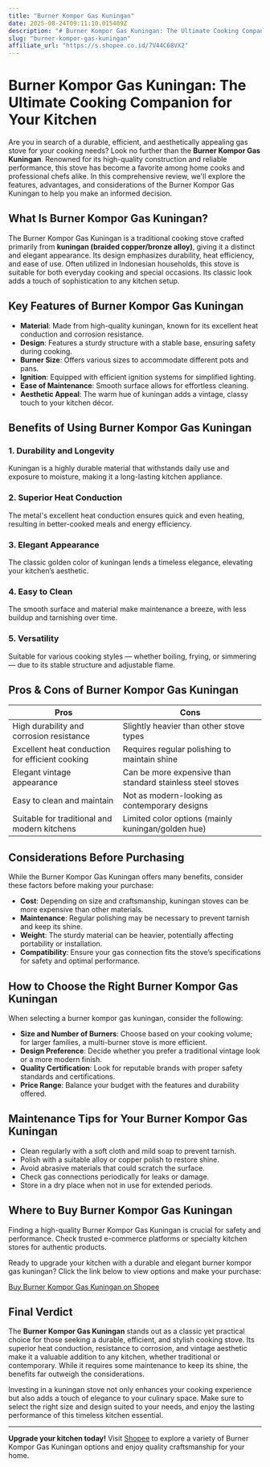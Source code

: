 ```yaml
---
title: "Burner Kompor Gas Kuningan"
date: 2025-08-24T09:11:10.015489Z
description: "# Burner Kompor Gas Kuningan: The Ultimate Cooking Companion for Your Kitchen..."
slug: "burner-kompor-gas-kuningan"
affiliate_url: "https://s.shopee.co.id/7V44C68VX2"
---
```

# Burner Kompor Gas Kuningan: The Ultimate Cooking Companion for Your Kitchen

Are you in search of a durable, efficient, and aesthetically appealing gas stove for your cooking needs? Look no further than the **Burner Kompor Gas Kuningan**. Renowned for its high-quality construction and reliable performance, this stove has become a favorite among home cooks and professional chefs alike. In this comprehensive review, we'll explore the features, advantages, and considerations of the Burner Kompor Gas Kuningan to help you make an informed decision.

## What Is Burner Kompor Gas Kuningan?

The Burner Kompor Gas Kuningan is a traditional cooking stove crafted primarily from **kuningan (braided copper/bronze alloy)**, giving it a distinct and elegant appearance. Its design emphasizes durability, heat efficiency, and ease of use. Often utilized in Indonesian households, this stove is suitable for both everyday cooking and special occasions. Its classic look adds a touch of sophistication to any kitchen setup.

## Key Features of Burner Kompor Gas Kuningan

- **Material**: Made from high-quality kuningan, known for its excellent heat conduction and corrosion resistance.
- **Design**: Features a sturdy structure with a stable base, ensuring safety during cooking.
- **Burner Size**: Offers various sizes to accommodate different pots and pans.
- **Ignition**: Equipped with efficient ignition systems for simplified lighting.
- **Ease of Maintenance**: Smooth surface allows for effortless cleaning.
- **Aesthetic Appeal**: The warm hue of kuningan adds a vintage, classy touch to your kitchen décor.

## Benefits of Using Burner Kompor Gas Kuningan

### 1. Durability and Longevity
Kuningan is a highly durable material that withstands daily use and exposure to moisture, making it a long-lasting kitchen appliance.

### 2. Superior Heat Conduction
The metal's excellent heat conduction ensures quick and even heating, resulting in better-cooked meals and energy efficiency.

### 3. Elegant Appearance
The classic golden color of kuningan lends a timeless elegance, elevating your kitchen’s aesthetic.

### 4. Easy to Clean
The smooth surface and material make maintenance a breeze, with less buildup and tarnishing over time.

### 5. Versatility
Suitable for various cooking styles — whether boiling, frying, or simmering — due to its stable structure and adjustable flame.

## Pros & Cons of Burner Kompor Gas Kuningan

| Pros | Cons |
|---------|---------|
| High durability and corrosion resistance | Slightly heavier than other stove types |
| Excellent heat conduction for efficient cooking | Requires regular polishing to maintain shine |
| Elegant vintage appearance | Can be more expensive than standard stainless steel stoves |
| Easy to clean and maintain | Not as modern-looking as contemporary designs |
| Suitable for traditional and modern kitchens | Limited color options (mainly kuningan/golden hue) |

## Considerations Before Purchasing

While the Burner Kompor Gas Kuningan offers many benefits, consider these factors before making your purchase:

- **Cost**: Depending on size and craftsmanship, kuningan stoves can be more expensive than other materials.
- **Maintenance**: Regular polishing may be necessary to prevent tarnish and keep its shine.
- **Weight**: The sturdy material can be heavier, potentially affecting portability or installation.
- **Compatibility**: Ensure your gas connection fits the stove’s specifications for safety and optimal performance.

## How to Choose the Right Burner Kompor Gas Kuningan

When selecting a burner kompor gas kuningan, consider the following:

- **Size and Number of Burners**: Choose based on your cooking volume; for larger families, a multi-burner stove is more efficient.
- **Design Preference**: Decide whether you prefer a traditional vintage look or a more modern finish.
- **Quality Certification**: Look for reputable brands with proper safety standards and certifications.
- **Price Range**: Balance your budget with the features and durability offered.

## Maintenance Tips for Your Burner Kompor Gas Kuningan

- Clean regularly with a soft cloth and mild soap to prevent tarnish.
- Polish with a suitable alloy or copper polish to restore shine.
- Avoid abrasive materials that could scratch the surface.
- Check gas connections periodically for leaks or damage.
- Store in a dry place when not in use for extended periods.

## Where to Buy Burner Kompor Gas Kuningan

Finding a high-quality Burner Kompor Gas Kuningan is crucial for safety and performance. Check trusted e-commerce platforms or specialty kitchen stores for authentic products.

Ready to upgrade your kitchen with a durable and elegant burner kompor gas kuningan? Click the link below to view options and make your purchase:

[Buy Burner Kompor Gas Kuningan on Shopee](https://s.shopee.co.id/7V44C68VX2)

## Final Verdict

The **Burner Kompor Gas Kuningan** stands out as a classic yet practical choice for those seeking a durable, efficient, and stylish cooking stove. Its superior heat conduction, resistance to corrosion, and vintage aesthetic make it a valuable addition to any kitchen, whether traditional or contemporary. While it requires some maintenance to keep its shine, the benefits far outweigh the considerations.

Investing in a kuningan stove not only enhances your cooking experience but also adds a touch of elegance to your culinary space. Make sure to select the right size and design suited to your needs, and enjoy the lasting performance of this timeless kitchen essential.

---

**Upgrade your kitchen today!** Visit [Shopee](https://s.shopee.co.id/7V44C68VX2) to explore a variety of Burner Kompor Gas Kuningan options and enjoy quality craftsmanship for your home.
